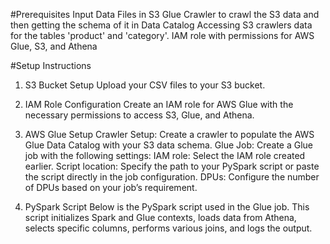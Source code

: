 #Prerequisites
Input Data Files in S3
Glue Crawler to crawl the S3 data and then getting the schema of it in Data Catalog
Accessing S3 crawlers data for the tables 'product' and 'category'.
IAM role with permissions for AWS Glue, S3, and Athena

#Setup Instructions
1. S3 Bucket Setup
Upload your CSV files to your S3 bucket.

2. IAM Role Configuration
Create an IAM role for AWS Glue with the necessary permissions to access S3, Glue, and Athena.

3. AWS Glue Setup
Crawler Setup: Create a crawler to populate the AWS Glue Data Catalog with your S3 data schema.
Glue Job: Create a Glue job with the following settings:
IAM role: Select the IAM role created earlier.
Script location: Specify the path to your PySpark script or paste the script directly in the job configuration.
DPUs: Configure the number of DPUs based on your job’s requirement.

5. PySpark Script
Below is the PySpark script used in the Glue job. This script initializes Spark and Glue contexts, loads data from Athena, selects specific columns, performs various joins, and logs the output.
